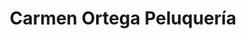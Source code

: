 ---
title: "Carmen Ortega Peluquería"
url: /huetor-tajar/carmen-ortega-peluqueria/
shop: peluquería
---